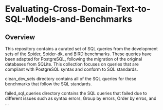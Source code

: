 # Evaluating-Cross-Domain-Text-to-SQL-Models-and-Benchmarks

## Overview

This repository contains a curated set of SQL queries from the development sets of the Spider, Spider-dk, and BIRD benchmarks. These queries have been adapted for PostgreSQL, following the migration of the original databases from SQLite. This collection focuses on queries that are compliant with PostgreSQL syntax and conform to SQL standards.


clean_dev_sets directory contains all of the SQL queries for these benchmarks that follow the SQL standards.

failed_sql_queries directory contains the SQL queries that failed due to different issues such as syntax errors, Group by errors, Order by erros, and ...
